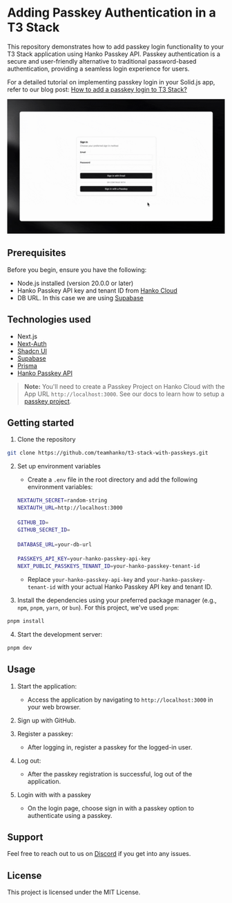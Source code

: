 # Adding Passkey Authentication in a T3 Stack

This repository demonstrates how to add passkey login functionality to your T3 Stack application using Hanko Passkey API. Passkey authentication is a secure and user-friendly alternative to traditional password-based authentication, providing a seamless login experience for users.

For a detailed tutorial on implementing passkey login in your Solid.js app, refer to our blog post: [How to add a passkey login to T3 Stack?](https://www.hanko.io/blog/passkeys-t3-stack)

![Passkey demo](/passkey.gif)

## Prerequisites

Before you begin, ensure you have the following:

- Node.js installed (version 20.0.0 or later)
- Hanko Passkey API key and tenant ID from [Hanko Cloud](https://cloud.hanko.io/)
- DB URL. In this case we are using [Supabase](https://supabase.com/)

## Technologies used

- Next.js
- [Next-Auth](https://authjs.dev/) 
- [Shadcn UI](https://ui.shadcn.com/)
- [Supabase](https://supabase.com/)
- [Prisma](https://www.prisma.io/)
- [Hanko Passkey API](https://www.hanko.io/features/hanko-passkey-api)

> **Note:**
> You'll need to create a Passkey Project on Hanko Cloud with the App URL `http://localhost:3000`. See our docs to learn how to setup a [passkey project](https://docs.hanko.io/passkey-api/setup-passkey-project).

## Getting started

1. Clone the repository

```bash
git clone https://github.com/teamhanko/t3-stack-with-passkeys.git
```

2. Set up environment variables

   * Create a `.env` file in the root directory and add the following environment variables:


    ```sh
    NEXTAUTH_SECRET=random-string
    NEXTAUTH_URL=http://localhost:3000

    GITHUB_ID=
    GITHUB_SECRET_ID=

    DATABASE_URL=your-db-url

    PASSKEYS_API_KEY=your-hanko-passkey-api-key
    NEXT_PUBLIC_PASSKEYS_TENANT_ID=your-hanko-passkey-tenant-id
    ```

   * Replace `your-hanko-passkey-api-key` and `your-hanko-passkey-tenant-id` with your actual Hanko Passkey API key and tenant ID.

1. Install the dependencies using your preferred package manager (e.g., `npm`, `pnpm`, `yarn`, or `bun`). For this project, we've used `pnpm`:

```bash
pnpm install
```

4. Start the development server:

```bash
pnpm dev
```

## Usage

1. Start the application:

   - Access the application by navigating to `http://localhost:3000` in your web browser.

2. Sign up with GitHub.

3. Register a passkey:

   - After logging in, register a passkey for the logged-in user.

4. Log out:

   - After the passkey registration is successful, log out of the application.

5. Login with with a passkey

   - On the login page, choose sign in with a passkey option to authenticate using a passkey.

## Support

Feel free to reach out to us on [Discord](https://hanko.io/community) if you get into any issues.

## License

This project is licensed under the MIT License.






